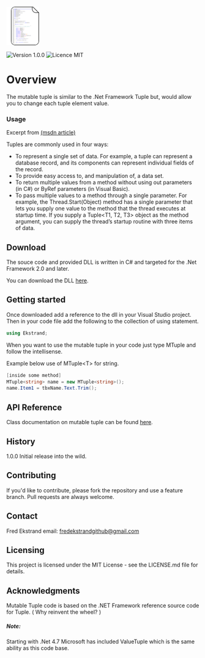 ![Project type](https://github.com/FredEkstrand/ImageFiles/raw/master/CodeIcon.png )

![Version 1.0.0](https://img.shields.io/badge/Version-1.0.0-brightgreen.svg) ![Licence MIT](https://img.shields.io/badge/Licence-MIT-blue.svg)

# Overview

The mutable tuple is similar to the .Net Framework Tuple but, would allow you to change each tuple element value.

### Usage
Excerpt from [(msdn article)](https://msdn.microsoft.com/en-us/library/system.tuple.aspx#Remarks)

Tuples are commonly used in four ways:
* To represent a single set of data. For example, a tuple can represent a database record, and its components can represent individual fields of the record.
* To provide easy access to, and manipulation of, a data set.
* To return multiple values from a method without using out parameters (in C#) or ByRef parameters (in Visual Basic).
* To pass multiple values to a method through a single parameter. For example, the Thread.Start(Object) method has a single parameter that lets you supply one value to the method that the thread executes at startup time. If you supply a Tuple<T1, T2, T3> object as the method argument, you can supply the thread’s startup routine with three items of data.

## Download
The souce code and provided DLL is written in C# and targeted for the .Net Framework 2.0 and later.

You can download the DLL [here](#).

## Getting started
Once downloaded add a reference to the dll in your Visual Studio project.
Then in your code file add the following to the collection of using statement.
```csharp
using Ekstrand;
```
When you want to use the mutable tuple in your code just type MTuple and follow the intellisense. 

Example below use of MTuple\<T> for string.
```csharp
[inside some method]
MTuple<string> name = new MTuple<string>();
name.Item1 = tbxName.Text.Trim();

``` 
## API Reference

Class documentation on mutable tuple can be found [here](#).

## History
 1.0.0 Initial release into the wild.
 
## Contributing
If you'd like to contribute, please fork the repository and use a feature
branch. Pull requests are always welcome.

## Contact
Fred Ekstrand 
email: fredekstrandgithub@gmail.com
 
## Licensing
This project is licensed under the MIT License - see the LICENSE.md file for details.

## Acknowledgments
Mutable Tuple code is based on the .NET Framework reference source code for Tuple.
( Why reinvent the wheel? )

##### Note:
Starting with .Net 4.7 Microsoft has included ValueTuple which is the same ability as this code base.
